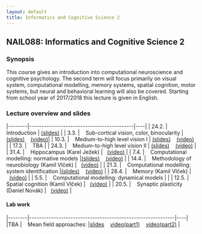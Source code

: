 ```yaml
---
layout: default
title: Informatics and Cognitive Science 2
---
```

## NAIL088: Informatics and Cognitive Science 2

### Synopsis

This course gives an introduction into computational neuroscience and cognitive psychology. 
The second term will focus primarily on visual system, computational modelling, memory systems, spatial cognition, motor systems, 
but neural and behavioral learning will also be covered. Starting from school year of 2017/2018 this lecture is given in English. 


### Lecture overview and slides

|--------|-------------------------------------------|----|
| 24.2.  |  &nbsp;&nbsp; Introduction                                       | [\(slides\)](https://u.pcloud.link/publink/show?code=XZbfHfXZEc8VO6Q8yejIEQouO38xeY7WQ8JX) |
| 3.3.   |  &nbsp;&nbsp; Sub-cortical vision, color, binocularity           |[\(slides\)](https://u.pcloud.link/publink/show?code=XZihmBXZF0c0sx1V7dXQjLkfUYvg14QHAF2k) &nbsp;&nbsp; [\(video\)](https://u.pcloud.link/publink/show?code=XZSOmBXZaOVfI0Jg93HPYRpSvpRorfJyt9MV)| 
| 10.3.  |  &nbsp;&nbsp; Medium-to-high level vision I                      | [\(slides\)](https://u.pcloud.link/publink/show?code=XZBgC2XZ1GqjyCKDBomKEFw0cwJxbfLh45V0) &nbsp;&nbsp;   [\(video\)](https://u.pcloud.link/publink/show?code=XZraS2XZy50ALeJEEdJnuVvszXEoImcW0mnV) | 
| 17.3.  |  &nbsp;&nbsp; TBA                                                | 
| 24.3.  |  &nbsp;&nbsp; Medium-to-high level vision II                     | [\(slides\)](https://u.pcloud.link/publink/show?code=XZBgC2XZ1GqjyCKDBomKEFw0cwJxbfLh45V0) &nbsp;&nbsp;  [\(video\)](https://u.pcloud.link/publink/show?code=XZ1fO2XZxpLm4Kaoen4jpBbfh7J2EFy4HxoV) | 
| 31.4.  |  &nbsp;&nbsp; Hippocampus (Karel Ježek)                          | &nbsp;&nbsp;[\(video\)](https://u.pcloud.link/publink/show?code=XZ5zb9XZvwWz8ryJS3LMkhC479DRn7eshl5k) |
| 7.4.   |  &nbsp;&nbsp; Computational modelling: normative models          |[\(slides\)](https://u.pcloud.link/publink/show?code=XZ647DXZvCCwBKJ8qfbJ9RiyWjjjy7TS2pPy) &nbsp;&nbsp; [\(video\)](https://u.pcloud.link/publink/show?code=XZe47DXZYOcpb65nMT7CXIGYUTCO8QjbGR87) | 
| 14.4.  |  &nbsp;&nbsp; Methodology of neurobiology (Kamil Vlček)          | &nbsp;&nbsp;[\(video\)](https://u.pcloud.link/publink/show?code=XZzHoDXZewsFTaRI4VJda6zBWFnHzYvxITnX)  | 
| 21.3.  |  &nbsp;&nbsp; Computational modelling: system identification     |[\(slides\)](https://u.pcloud.link/publink/show?code=XZLY7DXZpFjoeJJaGqhMqjsebbbBAV7L2VuV)  &nbsp;&nbsp; [\(video\)](https://u.pcloud.link/publink/show?code=XZkY7DXZdefiaVFGGi0MszvaXVG374Pph0mk) | 
| 28.4.  |  &nbsp;&nbsp; Memory (Kamil Vlček)                               | &nbsp;&nbsp;[\(video\)](https://u.pcloud.link/publink/show?code=XZfRb9XZWWCLWuC6H6HlTLrJKtiXkzkn3Cj7)  | 
| 5.5.   |  &nbsp;&nbsp; Computational modelling: dynamical models          |   |
| 12.5.  |  &nbsp;&nbsp; Spatial cognition (Kamil Vlček)                    | &nbsp;&nbsp;[\(video\)](https://u.pcloud.link/publink/show?code=XZ1Rb9XZuIj8WaQHb7F0ML8DeUl6py6NWq4X) | 
| 20.5.  |  &nbsp;&nbsp; Synaptic plasticity (Daniel Novák)                 | &nbsp;&nbsp;[\(video\)](https://u.pcloud.link/publink/show?code=XZC7VMXZiBzS2J7y87Rhc6FKHt6MyVP2pDNX) |

#### Lab work

|--------|------------------------------------------------------------|----|
|TBA     | &nbsp;&nbsp; Mean field approaches:                                    |[slides](https://u.pcloud.link/publink/show?code=XZrEmBXZHgecb2lGB7So3MC50XbyUS8YUjG7) &nbsp;&nbsp; [video\(part1\)](https://u.pcloud.link/publink/show?code=XZxEmBXZy5x9INqz0WufGjq9Sfl4ufhEJ7ay) &nbsp;&nbsp;  [video\(part2\)](https://u.pcloud.link/publink/show?code=XZEEmBXZG91Rz5mCnw0NQU2olJrhHBSey7GV) |

<!-- &nbsp;&nbsp; [assignment](https://u.pcloud.link/publink/show?code=XZzOmBXZEBquBaMkvxQtKw1A4RP2eXi57Ufk)| -->

